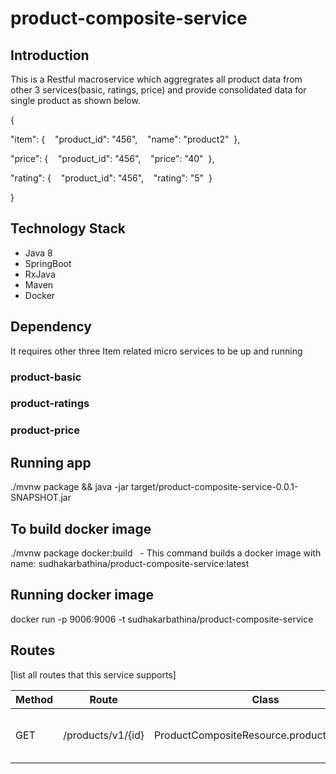 # product-composite-service
## Introduction
This is a Restful macroservice which aggregrates all product data from other 3 services(basic, ratings, price) and provide consolidated data for single product as shown below.

{  

"item": {    "product_id": "456",    "name": "product2"  }, 

"price": {    "product_id": "456",    "price": "40"  },

"rating": {    "product_id": "456",    "rating": "5"  }

}

## Technology Stack

* Java 8
* SpringBoot
* RxJava
* Maven
* Docker

## Dependency
It requires other three Item related micro services to be up and running

### product-basic
### product-ratings
### product-price

## Running app

./mvnw package && java -jar target/product-composite-service-0.0.1-SNAPSHOT.jar

## To build docker image

./mvnw package docker:build   - This command builds a docker image with name: sudhakarbathina/product-composite-service:latest

## Running docker image

docker run -p 9006:9006 -t sudhakarbathina/product-composite-service   

## Routes

[list all routes that this service supports]

| Method | Route | Class | Description
| ------ | ----- | ----- | -----------
| GET | /products/v1/{id} | ProductCompositeResource.productRatingById | Provides requested Itemid and price
